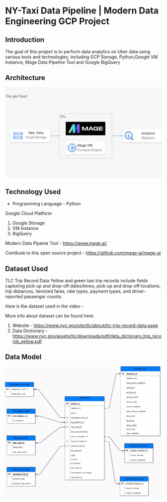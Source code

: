 # NY-Taxi Data Pipeline | Modern Data Engineering GCP Project

## Introduction

The goal of this project is to perform data analytics on Uber data using various tools and technologies, including GCP Storage, Python,Google VM Instance, Mage Data Pipeline Tool and Google BigQuery

## Architecture 
<img src="architecture.jpg">

## Technology Used
- Programming Language - Python

Google Cloud Platform
1. Google Storage
2. VM Instance 
3. BigQuery

Modern Data Pipeine Tool - https://www.mage.ai/

Contibute to this open source project - https://github.com/mage-ai/mage-ai


## Dataset Used
TLC Trip Record Data
Yellow and green taxi trip records include fields capturing pick-up and drop-off dates/times, pick-up and drop-off locations, trip distances, itemized fares, rate types, payment types, and driver-reported passenger counts. 

Here is the dataset used in the video - 

More info about dataset can be found here:
1. Website - https://www.nyc.gov/site/tlc/about/tlc-trip-record-data.page
2. Data Dictionary - https://www.nyc.gov/assets/tlc/downloads/pdf/data_dictionary_trip_records_yellow.pdf

## Data Model
<img src="nytaxi_starschema.jpg">


